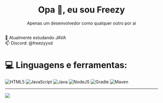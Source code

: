 <h1 align="center">Opa 👋, eu sou Freezy</h1>

<p align="center">Apenas um desenvolvedor como qualquer outro por aí</p>
<br>🌱 Atualmente estudando JAVA<br>📫 Discord:  @freezyyxd


# 💻 Linguagens e ferramentas:
 ![HTML5](https://img.shields.io/badge/html5-%23E34F26.svg?style=for-the-badge&logo=html5&logoColor=white) ![JavaScript](https://img.shields.io/badge/javascript-%23323330.svg?style=for-the-badge&logo=javascript&logoColor=%23F7DF1E) ![Java](https://img.shields.io/badge/java-%23ED8B00.svg?style=for-the-badge&logo=openjdk&logoColor=white)  ![NodeJS](https://img.shields.io/badge/node.js-6DA55F?style=for-the-badge&logo=node.js&logoColor=white)  ![Gradle](https://img.shields.io/badge/Gradle-02303A.svg?style=for-the-badge&logo=Gradle&logoColor=white) ![Maven](https://img.shields.io/badge/apache_maven-C71A36?style=for-the-badge&logo=apachemaven&logoColor=white) 

---
[![](https://visitcount.itsvg.in/api?id=Mixeu02&icon=0&color=0)](https://visitcount.itsvg.in)

